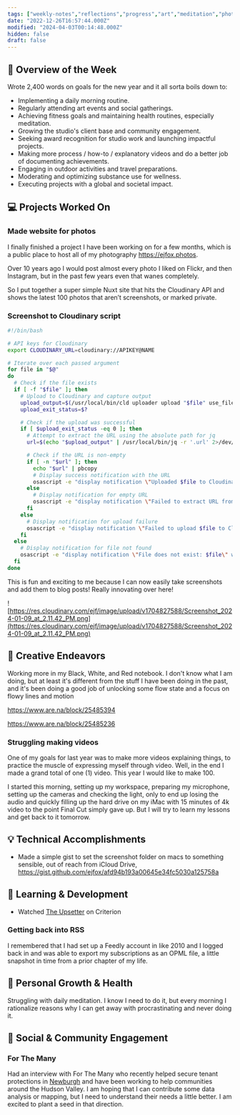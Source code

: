 ```yaml
---
tags: ["weekly-notes","reflections","progress","art","meditation","photography","video","health"]
date: "2022-12-26T16:57:44.000Z"
modified: "2024-04-03T00:14:48.000Z"
hidden: false
draft: false
---
```

## 🌟 Overview of the Week

Wrote 2,400 words on goals for the new year and it all sorta boils down to:

- Implementing a daily morning routine.
- Regularly attending art events and social gatherings.
- Achieving fitness goals and maintaining health routines, especially meditation.
- Growing the studio's client base and community engagement.
- Seeking award recognition for studio work and launching impactful projects.
- Making more process / how-to / explanatory videos and do a better job of documenting achievements.
- Engaging in outdoor activities and travel preparations.
- Moderating and optimizing substance use for wellness.
- Executing projects with a global and societal impact.

## 💻 Projects Worked On

### Made website for photos

I finally finished a project I have been working on for a few months, which is a public place to host all of my photography <https://ejfox.photos>.

Over 10 years ago I would post almost every photo I liked on Flickr, and then Instagram, but in the past few years even that wanes completely.

So I put together a super simple Nuxt site that hits the Cloudinary API and shows the latest 100 photos that aren’t screenshots, or marked private.

### Screenshot to Cloudinary script
```bash
#!/bin/bash

# API keys for Cloudinary
export CLOUDINARY_URL=cloudinary://APIKEY@NAME

# Iterate over each passed argument
for file in "$@"
do
  # Check if the file exists
  if [ -f "$file" ]; then
    # Upload to Cloudinary and capture output
    upload_output=$(/usr/local/bin/cld uploader upload "$file" use_filename=true unique_filename=false 2>&1)
    upload_exit_status=$?

    # Check if the upload was successful
    if [ $upload_exit_status -eq 0 ]; then
      # Attempt to extract the URL using the absolute path for jq
      url=$(echo "$upload_output" | /usr/local/bin/jq -r '.url' 2>/dev/null)

      # Check if the URL is non-empty
      if [ -n "$url" ]; then
        echo "$url" | pbcopy
        # Display success notification with the URL
        osascript -e "display notification \"Uploaded $file to Cloudinary and URL copied to clipboard: $url\" with title \"Screenshot Upload\""
      else
        # Display notification for empty URL
        osascript -e "display notification \"Failed to extract URL from output\" with title \"Debug\""
      fi
    else
      # Display notification for upload failure
      osascript -e "display notification \"Failed to upload $file to Cloudinary. Error: $upload_output\" with title \"Screenshot Upload\""
    fi
  else
    # Display notification for file not found
    osascript -e "display notification \"File does not exist: $file\" with title \"Debug\""
  fi
done
```

This is fun and exciting to me because I can now easily take screenshots and add them to blog posts! Really innovating over here!

![https://res.cloudinary.com/ejf/image/upload/v1704827588/Screenshot_2024-01-09_at_2.11.42_PM.png](https://res.cloudinary.com/ejf/image/upload/v1704827588/Screenshot_2024-01-09_at_2.11.42_PM.png)

## 🎨 Creative Endeavors

Working more in my Black, White, and Red notebook. I don't know what I am doing, but at least it's different from the stuff I have been doing in the past, and it's been doing a good job of unlocking some flow state and a focus on flowy lines and motion

<https://www.are.na/block/25485394>

<https://www.are.na/block/25485236>

### Struggling making videos

One of my goals for last year was to make more videos explaining things, to practice the muscle of expressing myself through video. Well, in the end I made a grand total of one (1) video. This year I would like to make 100.

I started this morning, setting up my workspace, preparing my microphone, setting up the cameras and checking the light, only to end up losing the audio and quickly filling up the hard drive on my iMac with 15 minutes of 4k video to the point Final Cut simply gave up. But I will try to learn my lessons and get back to it tomorrow.

## 💡 Technical Accomplishments
- Made a simple gist to set the screenshot folder on macs to something sensible, out of reach from iCloud Drive, <https://gist.github.com/ejfox/afd94b193a00645e34fc5030a125758a>

## 📘 Learning & Development
- Watched [The Upsetter](https://en.wikipedia.org/wiki/The_Upsetter_(film)) on Criterion

### Getting back into RSS

I remembered that I had set up a Feedly account in like 2010 and I logged back in and was able to export my subscriptions as an OPML file, a little snapshot in time from a prior chapter of my life.

## 🌱 Personal Growth & Health

Struggling with daily meditation. I know I need to do it, but every morning I rationalize reasons why I can get away with procrastinating and never doing it.

## 🤝 Social & Community Engagement
### For The Many

Had an interview with For The Many who recently helped secure tenant protections in [Newburgh](https://spectrumlocalnews.com/nys/hudson-valley/housing/2023/12/20/newburgh-passes-emergency-tenant-protection-act) and have been working to help communities around the Hudson Valley. I am hoping that I can contribute some data analysis or mapping, but I need to understand their needs a little better. I am excited to plant a seed in that direction.

